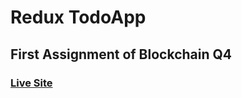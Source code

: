 # Redux TodoApp 

## First Assignment of Blockchain Q4

### [Live Site](http://redux-todoapp-ahmedali8.surge.sh/)

